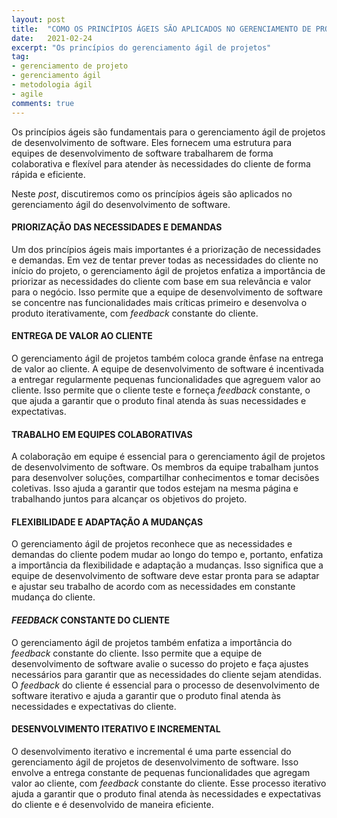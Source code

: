 ```yaml
---
layout: post
title:  "COMO OS PRINCÍPIOS ÁGEIS SÃO APLICADOS NO GERENCIAMENTO DE PROJETOS"
date:   2021-02-24
excerpt: "Os princípios do gerenciamento ágil de projetos"
tag:
- gerenciamento de projeto
- gerenciamento ágil
- metodologia ágil
- agile
comments: true
---
```

Os princípios ágeis são fundamentais para o gerenciamento ágil de projetos de desenvolvimento de software. Eles fornecem uma estrutura para equipes de desenvolvimento de software trabalharem de forma colaborativa e flexível para atender às necessidades do cliente de forma rápida e eficiente. 

Neste *post*, discutiremos como os princípios ágeis são aplicados no gerenciamento ágil do desenvolvimento de software.

#### PRIORIZAÇÃO DAS NECESSIDADES E DEMANDAS
Um dos princípios ágeis mais importantes é a priorização de necessidades e demandas. Em vez de tentar prever todas as necessidades do cliente no início do projeto, o gerenciamento ágil de projetos enfatiza a importância de priorizar as necessidades do cliente com base em sua relevância e valor para o negócio. Isso permite que a equipe de desenvolvimento de software se concentre nas funcionalidades mais críticas primeiro e desenvolva o produto iterativamente, com *feedback* constante do cliente.

#### ENTREGA DE VALOR AO CLIENTE
O gerenciamento ágil de projetos também coloca grande ênfase na entrega de valor ao cliente. A equipe de desenvolvimento de software é incentivada a entregar regularmente pequenas funcionalidades que agreguem valor ao cliente. Isso permite que o cliente teste e forneça *feedback* constante, o que ajuda a garantir que o produto final atenda às suas necessidades e expectativas.

#### TRABALHO EM EQUIPES COLABORATIVAS
A colaboração em equipe é essencial para o gerenciamento ágil de projetos de desenvolvimento de software. Os membros da equipe trabalham juntos para desenvolver soluções, compartilhar conhecimentos e tomar decisões coletivas. Isso ajuda a garantir que todos estejam na mesma página e trabalhando juntos para alcançar os objetivos do projeto.

#### FLEXIBILIDADE E ADAPTAÇÃO A MUDANÇAS
O gerenciamento ágil de projetos reconhece que as necessidades e demandas do cliente podem mudar ao longo do tempo e, portanto, enfatiza a importância da flexibilidade e adaptação a mudanças. Isso significa que a equipe de desenvolvimento de software deve estar pronta para se adaptar e ajustar seu trabalho de acordo com as necessidades em constante mudança do cliente.

#### *FEEDBACK* CONSTANTE DO CLIENTE
O gerenciamento ágil de projetos também enfatiza a importância do *feedback* constante do cliente. Isso permite que a equipe de desenvolvimento de software avalie o sucesso do projeto e faça ajustes necessários para garantir que as necessidades do cliente sejam atendidas. O *feedback* do cliente é essencial para o processo de desenvolvimento de software iterativo e ajuda a garantir que o produto final atenda às necessidades e expectativas do cliente.

#### DESENVOLVIMENTO ITERATIVO E INCREMENTAL
O desenvolvimento iterativo e incremental é uma parte essencial do gerenciamento ágil de projetos de desenvolvimento de software. Isso envolve a entrega constante de pequenas funcionalidades que agregam valor ao cliente, com *feedback* constante do cliente. Esse processo iterativo ajuda a garantir que o produto final atenda às necessidades e expectativas do cliente e é desenvolvido de maneira eficiente.
